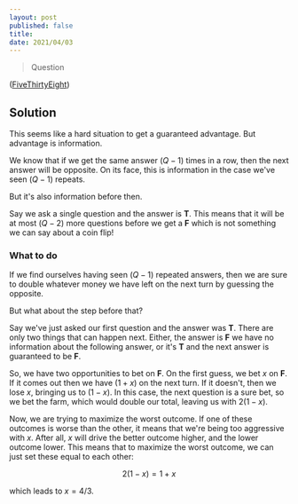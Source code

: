 ```yaml
---
layout: post
published: false
title: 
date: 2021/04/03
---
```


>Question

<!--more-->

([FiveThirtyEight](URL))

## Solution

This seems like a hard situation to get a guaranteed advantage. But advantage is information. 

We know that if we get the same answer $\left(Q-1\right)$ times in a row, then the next answer will be opposite. On its face, this is information in the case we've seen $(Q-1)$ repeats. 

But it's also information before then. 

Say we ask a single question and the answer is $\mathbf{T}.$ This means that it will be at most $(Q-2)$ more questions before we get a $\mathbf{F}$ which is not something we can say about a coin flip!

### What to do

If we find ourselves having seen $(Q-1)$ repeated answers, then we are sure to double whatever money we have left on the next turn by guessing the opposite.

But what about the step before that? 

Say we've just asked our first question and the answer was $\mathbf{T}.$ There are only two things that can happen next. Either, the answer is $\mathbf{F}$ we have no information about the following answer, or it's $\mathbf{T}$ and the next answer is guaranteed to be $\mathbf{F}.$

So, we have two opportunities to bet on $\mathbf{F}.$ On the first guess, we bet $x$ on $\mathbf{F}.$ If it comes out then we have $(1+x)$ on the next turn. If it doesn't, then we lose $x,$ bringing us to $\left(1-x\right).$ In this case, the next question is a sure bet, so we bet the farm, which would double our total, leaving us with $2(1-x).$ 

Now, we are trying to maximize the worst outcome. If one of these outcomes is worse than the other, it means that we're being too aggressive with $x.$ After all, $x$ will drive the better outcome higher, and the lower outcome lower. This means that to maximize the worst outcome, we can just set these equal to each other:

$$ 2(1-x) = 1 + x$$

which leads to $x = 4/3.$





<br>
